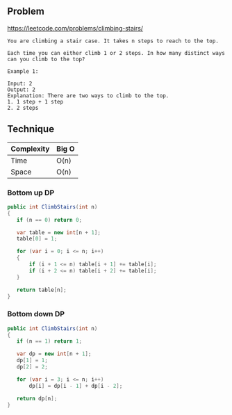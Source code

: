 ## Problem

https://leetcode.com/problems/climbing-stairs/

```
You are climbing a stair case. It takes n steps to reach to the top.

Each time you can either climb 1 or 2 steps. In how many distinct ways can you climb to the top?

Example 1:

Input: 2
Output: 2
Explanation: There are two ways to climb to the top.
1. 1 step + 1 step
2. 2 steps

```


## Technique 


| Complexity | Big O |
|------------|-------|
| Time       | O(n)  |
| Space      | O(n)  |

### Bottom up DP

```csharp
public int ClimbStairs(int n)
{
   if (n == 0) return 0;

   var table = new int[n + 1];
   table[0] = 1;

   for (var i = 0; i <= n; i++)
   {
       if (i + 1 <= n) table[i + 1] += table[i];
       if (i + 2 <= n) table[i + 2] += table[i];
   }

   return table[n];
}
```

### Bottom down DP

```csharp
public int ClimbStairs(int n)
{
   if (n == 1) return 1;

   var dp = new int[n + 1];
   dp[1] = 1;
   dp[2] = 2;

   for (var i = 3; i <= n; i++)
       dp[i] = dp[i - 1] + dp[i - 2];

   return dp[n];
}
```


